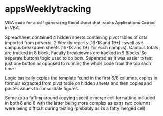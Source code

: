 # appsWeeklytracking
VBA code for a self generating Excel sheet that tracks Applications
Coded in VBA. 

Spreadsheet contained 4 hidden sheets containing pivot tables of data imported from powerbi, 2 Weekly reports (16-18 and 19+) aswell as 6 campus breakdown sheets (16-18 and 19+ for each campus).
Campus totals are tracked in 8 block, Faculty breakdowns are tracked in 6 Blocks. So seperate buttons/logic used to do both. Seperated as it was easier to test just one button as opposed to running the whole code from the top each time.

Logic basically copies the template found in the first 6/8 columns, copies in formula extracted from pivot table on hidden sheets and then copies and pastes values to consolidate figures.

Some extra faffing around copying specific merge cell formatting included in both 6 and 8 with the latter being more complex as extra two columns were being difficult during testing (probably as its a fatty merged cell)
